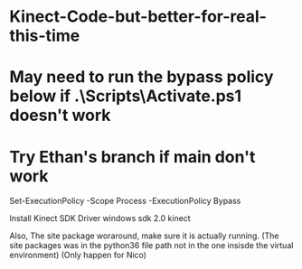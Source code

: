 
# Kinect-Code-but-better-for-real-this-time
# May need to run the bypass policy below if .\Scripts\Activate.ps1 doesn't work
# Try Ethan's branch if main don't work

Set-ExecutionPolicy -Scope Process -ExecutionPolicy Bypass


Install Kinect SDK Driver
windows sdk 2.0 kinect

Also, The site package woraround, make sure it is actually running.
(The site packages was in the python36 file path not in the one insisde the virtual environment) (Only happen for Nico)
